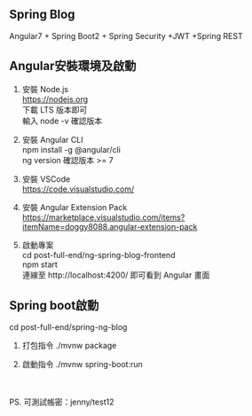 ## Spring Blog

Angular7 + Spring Boot2 + Spring Security +JWT +Spring REST <br>


## Angular安裝環境及啟動

1. 安裝 Node.js  <br>
https://nodejs.org <br>
下載 LTS 版本即可 <br>
輸入 node -v 確認版本 <br>

2. 安裝 Angular CLI <br>
npm install -g @angular/cli <br>
ng version 確認版本 >= 7 <br>

3. 安裝 VSCode <br>
https://code.visualstudio.com/ <br>

4. 安裝 Angular Extension Pack  <br>
https://marketplace.visualstudio.com/items?itemName=doggy8088.angular-extension-pack <br>

5. 啟動專案 <br>
cd post-full-end/ng-spring-blog-frontend <br>
npm start <br>
連線至 http://localhost:4200/ 即可看到 Angular 畫面 <br>


## Spring boot啟動

cd post-full-end/spring-ng-blog <br>

1. 打包指令 
./mvnw package

2. 啟動指令
./mvnw spring-boot:run <br><br><br>


PS. 可測試帳密：jenny/test12 <br>